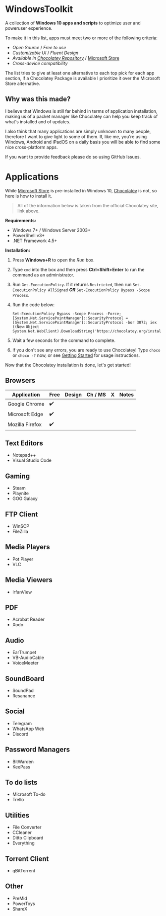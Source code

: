 # WindowsToolkit
A collection of **Windows 10 apps and scripts** to optimize user and poweruser experience.

To make it in this list, apps must meet two or more of the following criteria:
* *Open Source* / *Free to use*
* *Customizable UI* / *Fluent Design*
* *Available in [Chocolatey Repository](https://community.chocolatey.org/packages)* / [Microsoft Store](https://www.microsoft.com/en-us/store/apps/windows)
* *Cross-device compatibility*

The list tries to give at least one alternative to each top pick for each app section, if a Chocolatey Package is available I prioritize it over the Microsoft Store alternative.

## Why was this made?

I believe that Windows is still far behind in terms of application installation, making us of a packet manager like Chocolatey can help you keep track of what's installed and of updates.

I also think that many applications are simply unknown to many people, therefore I want to give light to some of them. If, like me, you're using Windows, Android and iPadOS on a daily basis you will be able to find some nice cross-platform apps.

If you want to provide feedback please do so using GitHub Issues.

# Applications

While [Microsoft Store](https://www.microsoft.com/en-us/store/apps/windows) is pre-installed in Windows 10, [Chocolatey](https://chocolatey.org/install) is not, so here is how to install it.

> All of the information below is taken from the official Chocolatey site, link above.

**Requirements:**
* Windows 7+ / Windows Server 2003+
* PowerShell v3+
* .NET Framework 4.5+

**Installation:**
1. Press **Windows+R** to open the *Run* box.
2. Type `cmd` into the box and then press **Ctrl+Shift+Enter** to run the command as an administrator.
3. Run `Get-ExecutionPolicy`. If it returns `Restricted`, then run `Set-ExecutionPolicy AllSigned` ***OR*** `Set-ExecutionPolicy Bypass -Scope Process`.
4. Run the code below:

       Set-ExecutionPolicy Bypass -Scope Process -Force; [System.Net.ServicePointManager]::SecurityProtocol = [System.Net.ServicePointManager]::SecurityProtocol -bor 3072; iex ((New-Object System.Net.WebClient).DownloadString('https://chocolatey.org/install.ps1'))

5. Wait a few seconds for the command to complete.
6. If you don't see any errors, you are ready to use Chocolatey! Type `choco` or `choco -?` now, or see [Getting Started](https://docs.chocolatey.org/en-us/getting-started) for usage instructions.

Now that the Chocolatey installation is done, let's get started!

## Browsers
Application | Free | Design | Ch / MS | X | Notes |
--- | --- | --- | --- | --- | --- |
Google Chrome        | :heavy_check_mark: |                    |                    |                    |                    |
Microsoft Edge       | :heavy_check_mark: |                    |                    |                    |                    |
Mozilla Firefox      | :heavy_check_mark:	|                    |                    |                    |                    |

## Text Editors
- Notepad++
- Visual Studio Code

## Gaming
- Steam
- Playnite
- GOG Galaxy

## FTP Client
- WinSCP
- FileZilla

## Media Players
- Pot Player
- VLC

## Media Viewers
- IrfanView

## PDF
- Acrobat Reader
- Xodo

## Audio
- EarTrumpet
- VB-AudioCable
- VoiceMeeter

## SoundBoard
- SoundPad
- Resanance

## Social
- Telegram
- WhatsApp Web
- Discord

## Password Managers
- BitWarden
- KeePass

## To do lists
- Microsoft To-do
- Trello

## Utilities
- File Converter
- CCleaner
- Ditto Clipboard
- Everything

## Torrent Client
- qBitTorrent

## Other
- PreMid
- PowerToys
- ShareX
